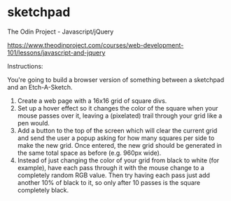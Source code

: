 # sketchpad
The Odin Project - Javascript/jQuery

https://www.theodinproject.com/courses/web-development-101/lessons/javascript-and-jquery

Instructions:

You're going to build a browser version of something between a sketchpad and an Etch-A-Sketch.

1. Create a web page with a 16x16 grid of square divs.
2. Set up a hover effect so it changes the color of the square when your mouse passes over it, 
   leaving a (pixelated) trail through your grid like a pen would.
3. Add a button to the top of the screen which will clear the current grid and 
   send the user a popup asking for how many squares per side to make the new grid. 
   Once entered, the new grid should be generated in the same total space as before (e.g. 960px wide).
4. Instead of just changing the color of your grid from black to white (for example), 
   have each pass through it with the mouse change to a completely random RGB value. 
   Then try having each pass just add another 10% of black to it, so only after 10 passes is the square completely black.
